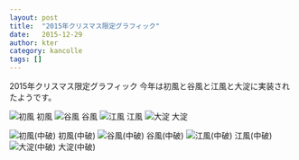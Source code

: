 ```yaml
---
layout: post
title:  "2015年クリスマス限定グラフィック"
date:   2015-12-29
author: kter
category: kancolle
tags: []
---
```


2015年クリスマス限定グラフィック
今年は初風と谷風と江風と大淀に実装されたようです。

![初風](http://img.kter.jp/2015/1229/hatsukaze.jpg)
初風
![谷風](http://img.kter.jp/2015/1229/tanikaze.jpg)
谷風
![江風](http://img.kter.jp/2015/1229/kawakaze.jpg)
江風
![大淀](http://img.kter.jp/2015/1229/oyodo.jpg)
大淀


![初風(中破)](http://img.kter.jp/2015/1229/hatsukaze-cast-off.jpg)
初風(中破)
![谷風(中破)](http://img.kter.jp/2015/1229/tanikaze-cast-off.jpg)
谷風(中破)
![江風(中破)](http://img.kter.jp/2015/1229/kawakaze-cast-off.jpg)
江風(中破)
![大淀(中破)](http://img.kter.jp/2015/1229/oyodo-cast-off.jpg)
大淀(中破)
